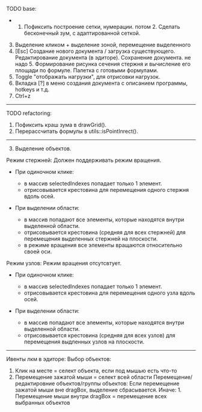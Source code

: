 TODO base:

+ 1. Пофиксить построение сетки, нумерации.
потом 2. Сделать бесконечный зум, с адаптированной сеткой.
3. Выделение кликом + выделение зоной, перемещение выделенного
4. [Esc] Создание нового документа / загрузка существующего. Редактирование документа (в эдиторе). Сохранение документа.
не надо 5. Формирование рисунка сечения стержня и вычисление его площади по формуле. Палетка с готовыми формулами.
6. Toggle "отображать нагрузки", для отрисовки нагрузок.
7. Вкладка [?] в меню создания документа с описанием программы, hotkeys и т.д.
8. Ctrl+z

---

TODO refactoring:

1. Пофиксить краш зума в drawGrid().
2. Перерассчитать формулы в utils::isPointInrect().

---

3. Выделение объектов.

Режим стержней:
Должен поддерживать режим вращения.
  - При одиночном клике:
    - в массив selectedIndexes попадает только 1 элемент.
    - отрисовывается крестовина для перемещения одного стержня вдоль осей.

  - При выделении области:
    - в массив попадают все элементы, которые находятся внутри выделенной области.
    - отрисовывается крестовина (средняя для всех стержней) для перемещения выделенных стержней на плоскости.
    - в режиме вращения все элементы вращаются относительно своей оси.

Режим узлов:
Режим вращения отсутсвтует.
  - При одиночном клике:
    - в массив selectedIndexes попадает только 1 элемент.
    - отрисовывается крестовина для перемещения одного узла вдоль осей.

  - При выделении области:
    - в массив попадают все элементы, которые находятся внутри выделенной области.
    - отрисовывается крестовина (средняя для всех узлов) для перемещения выдленных узлов на плоскости.

---

Ивенты лкм в эдиторе:
Выбор объектов:
  1. Клик на месте = селект объекта, если под мышью есть что-то
  2. Перемещение зажатой мыши = селект всей области
Перемещение/редактировние объектов/группы объектов:
  Если перемещение зажатой мыши вне dragBox, выделение сбрасывается. Иначе:
    1. Перемещение мыши внутри dragBox = перемещение всех выбранных объектов
